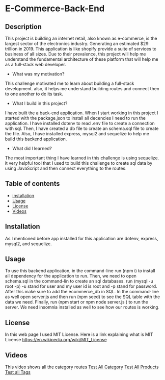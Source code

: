 # E-Commerce-Back-End

## Description 

 This project is building an internet retail, also known as e-commerce, is the largest sector of the electronics industry. Generating an estimated $29 trillion in 2019. This application is like shopify provide a suite of services to business of all sizes. Due to their prevalence, this project will help me understand the fundamental architecture of these platform that will help me as a full-stack web developer. 

- What was my motivation? 

This challenge motivated me to learn about building a full-stack development. also, it helps me understand building routes and connect then to one another to do its task. 

- What I build in this project?

I have built the a back-end application. When I start working in this project I started with the package.json to install all decencies I need to run the application. I have installed dotenv to read .env file to create a connection with sql. Then, I have created a db file to create an schema.sql file to create the file. Also, I have installed express, mysql2 and sequelize to help me build this backend application.


- What did I learned?

The most important thing I have learned in this challenge is using sequelize. it very helpful tool that I used to build this challenge to create sql data by using JavaScript and then connect everything to the routes. 

## Table of contents 

- [installation](#installation)
- [Usage](#usage)
- [License](#license)
- [Videos](#Videos)

## Installation 

As I mentioned before app installed for this application are dotenv, express, mysql2, and sequelize. 

## Usage

To use this backend application, in the command-line run (npm i) to install all dependency for the application to run. Then, we need to open schema.sql in the command-lin to create an sql databases. run (mysql -u root -p) -u stand for user and my user id is root and -p stand for password. After this make sure to add the ecommerce_db in SQL. In the command-line as well open server.js and then run (npm seed) to see the SQL table with the data we need. Finally, run (npm start or npm node server.js ) to run the server. We need insomnia installed as well to see how our routes is working. 

## License 

In this web page I used MIT License. Here is a link explaining what is MIT License https://en.wikipedia.org/wiki/MIT_License


## Videos 

This video shows all the category routes 
[Test All Category](https://drive.google.com/file/d/1m0aM-a6LOyNe3UO6ZUDvTVNq-W4hbQ5E/view)
[Test All Products](https://drive.google.com/file/d/1c_nOCsYGIaUMlnh0Az3UsN8NDBZmnVKN/view)
[Test all Tags](https://drive.google.com/file/d/1WEy0Bky-MzMw5T7HTxYGj1XcrNnD4J8_/view)